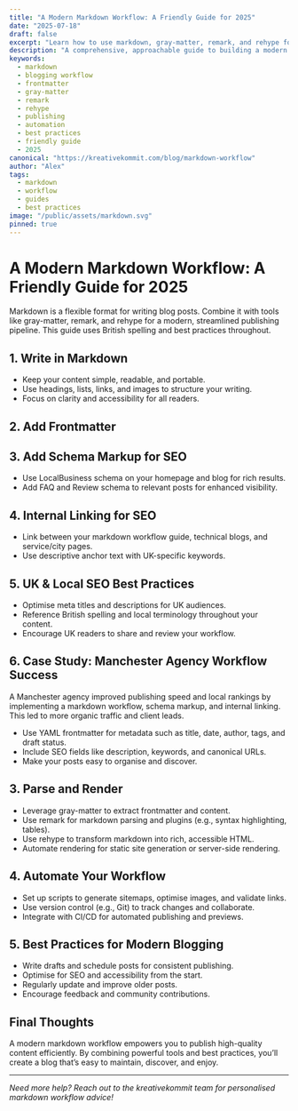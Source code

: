 ```yaml
---
title: "A Modern Markdown Workflow: A Friendly Guide for 2025"
date: "2025-07-18"
draft: false
excerpt: "Learn how to use markdown, gray-matter, remark, and rehype for a powerful, streamlined blogging workflow—with British spelling and best practices."
description: "A comprehensive, approachable guide to building a modern markdown blogging workflow in 2025, featuring frontmatter, parsing, rendering, and automation tips."
keywords:
  - markdown
  - blogging workflow
  - frontmatter
  - gray-matter
  - remark
  - rehype
  - publishing
  - automation
  - best practices
  - friendly guide
  - 2025
canonical: "https://kreativekommit.com/blog/markdown-workflow"
author: "Alex"
tags:
  - markdown
  - workflow
  - guides
  - best practices
image: "/public/assets/markdown.svg"
pinned: true
---
```


# A Modern Markdown Workflow: A Friendly Guide for 2025

Markdown is a flexible format for writing blog posts. Combine it with tools like gray-matter, remark, and rehype for a modern, streamlined publishing pipeline. This guide uses British spelling and best practices throughout.

## 1. Write in Markdown

- Keep your content simple, readable, and portable.
- Use headings, lists, links, and images to structure your writing.
- Focus on clarity and accessibility for all readers.

## 2. Add Frontmatter

## 3. Add Schema Markup for SEO

- Use LocalBusiness schema on your homepage and blog for rich results.
- Add FAQ and Review schema to relevant posts for enhanced visibility.

## 4. Internal Linking for SEO

- Link between your markdown workflow guide, technical blogs, and service/city pages.
- Use descriptive anchor text with UK-specific keywords.

## 5. UK & Local SEO Best Practices

- Optimise meta titles and descriptions for UK audiences.
- Reference British spelling and local terminology throughout your content.
- Encourage UK readers to share and review your workflow.

## 6. Case Study: Manchester Agency Workflow Success

A Manchester agency improved publishing speed and local rankings by implementing a markdown workflow, schema markup, and internal linking. This led to more organic traffic and client leads.
- Use YAML frontmatter for metadata such as title, date, author, tags, and draft status.
- Include SEO fields like description, keywords, and canonical URLs.
- Make your posts easy to organise and discover.

## 3. Parse and Render

- Leverage gray-matter to extract frontmatter and content.
- Use remark for markdown parsing and plugins (e.g., syntax highlighting, tables).
- Use rehype to transform markdown into rich, accessible HTML.
- Automate rendering for static site generation or server-side rendering.

## 4. Automate Your Workflow

- Set up scripts to generate sitemaps, optimise images, and validate links.
- Use version control (e.g., Git) to track changes and collaborate.
- Integrate with CI/CD for automated publishing and previews.

## 5. Best Practices for Modern Blogging

- Write drafts and schedule posts for consistent publishing.
- Optimise for SEO and accessibility from the start.
- Regularly update and improve older posts.
- Encourage feedback and community contributions.

## Final Thoughts

A modern markdown workflow empowers you to publish high-quality content efficiently. By combining powerful tools and best practices, you’ll create a blog that’s easy to maintain, discover, and enjoy.

---

*Need more help? Reach out to the kreativekommit team for personalised markdown workflow advice!*
